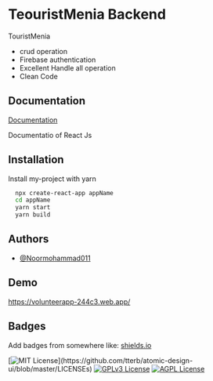 
# TeouristMenia Backend

TouristMenia

* crud operation
* Firebase authentication
* Excellent Handle all operation
* Clean Code


## Documentation

[Documentation](https://reactjs.org/docs/getting-started.html)

  Documentatio of React Js
## Installation

Install my-project with yarn

```bash
  npx create-react-app appName
  cd appName
  yarn start
  yarn build
```
    
## Authors

- [@Noormohammad011](https://github.com/Noormohammad011)

  
## Demo

https://volunteerapp-244c3.web.app/



## Badges

Add badges from somewhere like: [shields.io](https://shields.io/)

[![MIT License](https://img.shields.io/apm/l/atomic-design-ui.svg?)](https://github.com/tterb/atomic-design-ui/blob/master/LICENSEs)
[![GPLv3 License](https://img.shields.io/badge/License-GPL%20v3-yellow.svg)](https://opensource.org/licenses/)
[![AGPL License](https://img.shields.io/badge/license-AGPL-blue.svg)](http://www.gnu.org/licenses/agpl-3.0)

  
